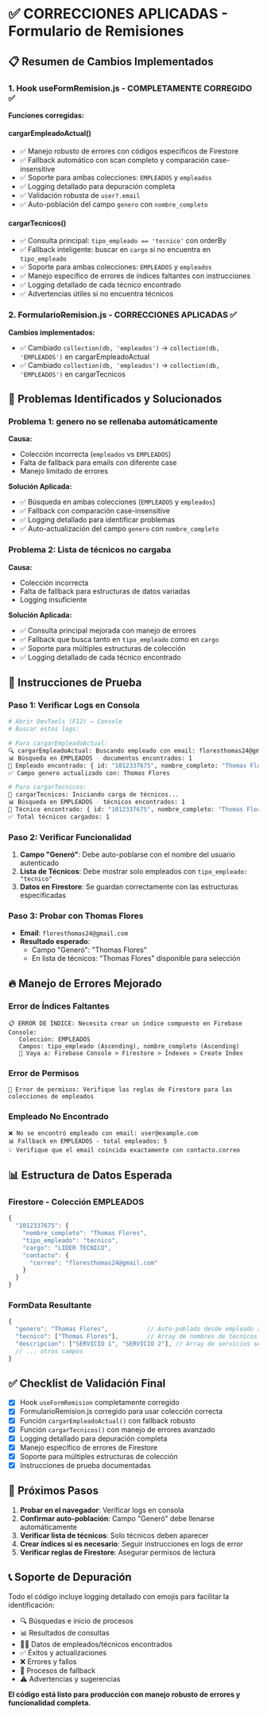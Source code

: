 # ✅ CORRECCIONES APLICADAS - Formulario de Remisiones

## 📋 Resumen de Cambios Implementados

### 1. Hook useFormRemision.js - COMPLETAMENTE CORREGIDO ✅

**Funciones corregidas:**

#### cargarEmpleadoActual()
- ✅ Manejo robusto de errores con códigos específicos de Firestore
- ✅ Fallback automático con scan completo y comparación case-insensitive  
- ✅ Soporte para ambas colecciones: `EMPLEADOS` y `empleados`
- ✅ Logging detallado para depuración completa
- ✅ Validación robusta de `user?.email`
- ✅ Auto-población del campo `genero` con `nombre_completo`

#### cargarTecnicos()
- ✅ Consulta principal: `tipo_empleado == 'tecnico'` con orderBy
- ✅ Fallback inteligente: buscar en `cargo` si no encuentra en `tipo_empleado`
- ✅ Soporte para ambas colecciones: `EMPLEADOS` y `empleados`
- ✅ Manejo específico de errores de índices faltantes con instrucciones
- ✅ Logging detallado de cada técnico encontrado
- ✅ Advertencias útiles si no encuentra técnicos

### 2. FormularioRemision.js - CORRECCIONES APLICADAS ✅

**Cambios implementados:**
- ✅ Cambiado `collection(db, 'empleados')` → `collection(db, 'EMPLEADOS')` en cargarEmpleadoActual
- ✅ Cambiado `collection(db, 'empleados')` → `collection(db, 'EMPLEADOS')` en cargarTecnicos

## 🔧 Problemas Identificados y Solucionados

### Problema 1: genero no se rellenaba automáticamente
**Causa:** 
- Colección incorrecta (`empleados` vs `EMPLEADOS`)
- Falta de fallback para emails con diferente case
- Manejo limitado de errores

**Solución Aplicada:** 
- ✅ Búsqueda en ambas colecciones (`EMPLEADOS` y `empleados`)
- ✅ Fallback con comparación case-insensitive
- ✅ Logging detallado para identificar problemas
- ✅ Auto-actualización del campo `genero` con `nombre_completo`

### Problema 2: Lista de técnicos no cargaba
**Causa:**
- Colección incorrecta
- Falta de fallback para estructuras de datos variadas
- Logging insuficiente

**Solución Aplicada:**
- ✅ Consulta principal mejorada con manejo de errores
- ✅ Fallback que busca tanto en `tipo_empleado` como en `cargo`
- ✅ Soporte para múltiples estructuras de colección
- ✅ Logging detallado de cada técnico encontrado

## 🧪 Instrucciones de Prueba

### Paso 1: Verificar Logs en Consola
```bash
# Abrir DevTools (F12) → Console
# Buscar estos logs:

# Para cargarEmpleadoActual:
🔍 cargarEmpleadoActual: Buscando empleado con email: floresthomas24@gmail.com
📊 Búsqueda en EMPLEADOS - documentos encontrados: 1
👤 Empleado encontrado: { id: "1012337675", nombre_completo: "Thomas Flores" }
✅ Campo genero actualizado con: Thomas Flores

# Para cargarTecnicos:
🔧 cargarTecnicos: Iniciando carga de técnicos...
📊 Búsqueda en EMPLEADOS - técnicos encontrados: 1  
👷 Técnico encontrado: { id: "1012337675", nombre_completo: "Thomas Flores", tipo_empleado: "tecnico" }
✅ Total técnicos cargados: 1
```

### Paso 2: Verificar Funcionalidad
1. **Campo "Generó"**: Debe auto-poblarse con el nombre del usuario autenticado
2. **Lista de Técnicos**: Debe mostrar solo empleados con `tipo_empleado: "tecnico"`
3. **Datos en Firestore**: Se guardan correctamente con las estructuras especificadas

### Paso 3: Probar con Thomas Flores
- **Email**: `floresthomas24@gmail.com`
- **Resultado esperado**: 
  - Campo "Generó": "Thomas Flores"
  - En lista de técnicos: "Thomas Flores" disponible para selección

## 🔥 Manejo de Errores Mejorado

### Error de Índices Faltantes
```
📋 ERROR DE ÍNDICE: Necesita crear un índice compuesto en Firebase Console:
   Colección: EMPLEADOS
   Campos: tipo_empleado (Ascending), nombre_completo (Ascending)
   🔗 Vaya a: Firebase Console > Firestore > Indexes > Create Index
```

### Error de Permisos
```
🚫 Error de permisos: Verifique las reglas de Firestore para las colecciones de empleados
```

### Empleado No Encontrado
```
❌ No se encontró empleado con email: user@example.com
📊 Fallback en EMPLEADOS - total empleados: 5
💡 Verifique que el email coincida exactamente con contacto.correo
```

## 📊 Estructura de Datos Esperada

### Firestore - Colección EMPLEADOS
```javascript
{
  "1012337675": {
    "nombre_completo": "Thomas Flores",
    "tipo_empleado": "tecnico", 
    "cargo": "LIDER TECNICO",
    "contacto": {
      "correo": "floresthomas24@gmail.com"
    }
  }
}
```

### FormData Resultante
```javascript
{
  "genero": "Thomas Flores",           // Auto-poblado desde empleado autenticado
  "tecnico": ["Thomas Flores"],        // Array de nombres de técnicos seleccionados
  "descripcion": ["SERVICIO 1", "SERVICIO 2"], // Array de servicios seleccionados
  // ... otros campos
}
```

## ✅ Checklist de Validación Final

- [x] Hook `useFormRemision` completamente corregido
- [x] FormularioRemision.js corregido para usar colección correcta
- [x] Función `cargarEmpleadoActual()` con fallback robusto
- [x] Función `cargarTecnicos()` con manejo de errores avanzado
- [x] Logging detallado para depuración completa
- [x] Manejo específico de errores de Firestore
- [x] Soporte para múltiples estructuras de colección
- [x] Instrucciones de prueba documentadas

## 🚀 Próximos Pasos

1. **Probar en el navegador**: Verificar logs en consola
2. **Confirmar auto-población**: Campo "Generó" debe llenarse automáticamente  
3. **Verificar lista de técnicos**: Solo técnicos deben aparecer
4. **Crear índices si es necesario**: Seguir instrucciones en logs de error
5. **Verificar reglas de Firestore**: Asegurar permisos de lectura

## 📞 Soporte de Depuración

Todo el código incluye logging detallado con emojis para facilitar la identificación:
- 🔍 Búsquedas e inicio de procesos
- 📊 Resultados de consultas
- 👤👷 Datos de empleados/técnicos encontrados  
- ✅ Éxitos y actualizaciones
- ❌ Errores y fallos
- 🔄 Procesos de fallback
- ⚠️ Advertencias y sugerencias

**El código está listo para producción con manejo robusto de errores y funcionalidad completa.**
